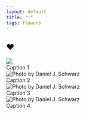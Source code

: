 ```yaml
---
layout: default
title: "♡"
tags: flowers
---
```


## ♥

<div class="gallery">
        <div class="gallery-item item-3x4">
            <img class="thumb placeholder" src='marie/assets/img/f2.jpg' data-src='marie/assets/img/f2.jpg' data-image='mare/assets/img/f2.jpg'>
            <div class="caption"><span>Caption 1</span></div>
        </div>
        <div class="gallery-item item-4x3">
            <img class="thumb placeholder" src="https://codeconvey.com/Tutorials/global-images/image-2.jpg" data-src="https://codeconvey.com/Tutorials/global-images/image-2.jpg" data-image="https://codeconvey.com/Tutorials/global-images/image-2.jpg" data-title="Photo by Daniel J. Schwarz (2)" alt="Photo by Daniel J. Schwarz">
            <div class="caption"><span>Caption 2</span></div>
        </div>
        <div class="gallery-item item-3x4">
            <img class="thumb placeholder" src="https://codeconvey.com/Tutorials/global-images/image-3.jpg" data-src="https://codeconvey.com/Tutorials/global-images/image-3.jpg" data-image="https://codeconvey.com/Tutorials/global-images/image-3.jpg" data-title="Photo by Daniel J. Schwarz (3)" alt="Photo by Daniel J. Schwarz">
            <div class="caption"><span>Caption 3</span></div>
        </div>
        <div class="gallery-item item-4x3">
            <img class="thumb placeholder" src="https://codeconvey.com/Tutorials/global-images/image-4.jpg" data-src="https://codeconvey.com/Tutorials/global-images/image-4.jpg" data-image="https://codeconvey.com/Tutorials/global-images/image-4.jpg" data-title="Photo by Daniel J. Schwarz (4)" alt="Photo by Daniel J. Schwarz">
            <div class="caption"><span>Caption 4</span></div>
        </div>
    </div>